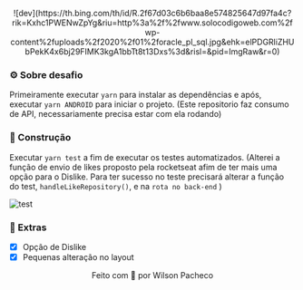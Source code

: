 <p align="center">![dev](https://th.bing.com/th/id/R.2f67d03c6b6baa8e574825647d97fa4c?rik=Kxhc1PWENwZpYg&riu=http%3a%2f%2fwww.solocodigoweb.com%2fwp-content%2fuploads%2f2020%2f01%2foracle_pl_sql.jpg&ehk=elPDGRliZHUbPekK4x6bj29FIMK3kgA1bbTt8t13Dxs%3d&risl=&pid=ImgRaw&r=0)</p>

### ⚙️ Sobre  desafio
Primeiramente executar `yarn` para instalar as dependências e após, executar `yarn ANDROID` para iniciar o projeto. (Este repositorio faz consumo de API, necessariamente precisa estar com ela rodando)


### 🧪 Construção
Executar `yarn test` a fim de executar os testes automatizados.
(Alterei a função de envio de likes proposto pela rocketseat afim de ter mais uma opção para o Dislike. Para ter sucesso no teste precisará alterar a função do test, `handleLikeRepository()`, e na `rota no back-end` )

![test](https://i.ibb.co/brgdcYG/teste.jpg)

### 🍆 Extras

- [x] Opção de Dislike
- [x] Pequenas alteração no layout

<p align="center">
Feito com 💛 por Wilson Pacheco
</p>
